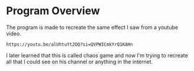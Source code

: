 # Program Overview

The program is made to recreate the same effect I saw from a youtube video. 

`https://youtu.be/alUhtuYt2DQ?si=QVPWICmkYrQ1KAHn`

I later learned that this is called chaos game and now I'm trying to recreate all that I could see on his channel or anything in the internet.

